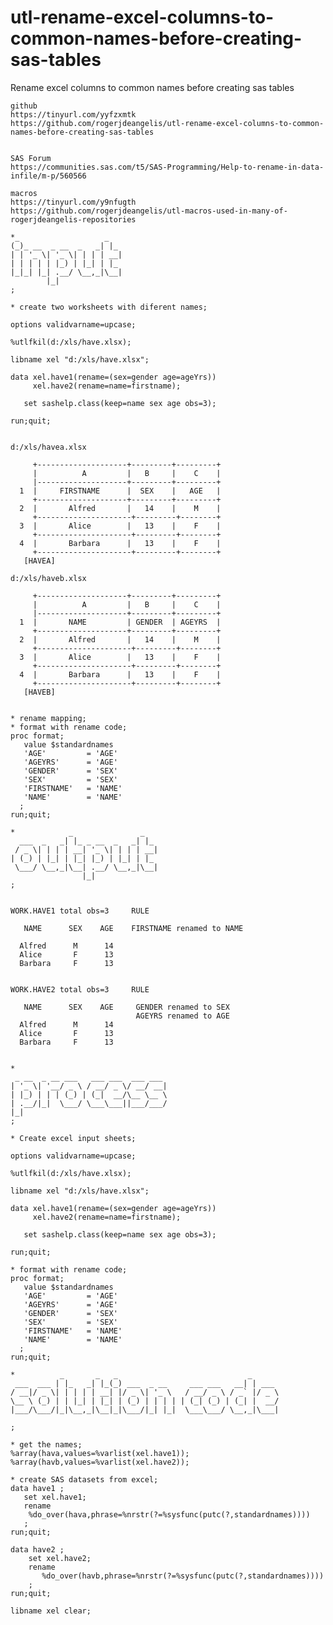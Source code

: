 # utl-rename-excel-columns-to-common-names-before-creating-sas-tables
Rename excel columns to common names before creating sas tables
    

    github
    https://tinyurl.com/yyfzxmtk
    https://github.com/rogerjdeangelis/utl-rename-excel-columns-to-common-names-before-creating-sas-tables


    SAS Forum
    https://communities.sas.com/t5/SAS-Programming/Help-to-rename-in-data-infile/m-p/560566

    macros
    https://tinyurl.com/y9nfugth
    https://github.com/rogerjdeangelis/utl-macros-used-in-many-of-rogerjdeangelis-repositories

    *_                   _
    (_)_ __  _ __  _   _| |_
    | | '_ \| '_ \| | | | __|
    | | | | | |_) | |_| | |_
    |_|_| |_| .__/ \__,_|\__|
            |_|
    ;

    * create two worksheets with diferent names;

    options validvarname=upcase;

    %utlfkil(d:/xls/have.xlsx);

    libname xel "d:/xls/have.xlsx";

    data xel.have1(rename=(sex=gender age=ageYrs))
         xel.have2(rename=name=firstname);

       set sashelp.class(keep=name sex age obs=3);

    run;quit;


    d:/xls/havea.xlsx

         +--------------------+---------+---------+
         |          A         |   B     |    C    |
         |--------------------+---------+---------+
      1  |     FIRSTNAME      |  SEX    |   AGE   |
         +--------------------+---------+---------+
      2  |       Alfred       |   14    |    M    |
         +---------------------+---------+--------+
      3  |       Alice        |   13    |    F    |
         +---------------------+---------+--------+
      4  |       Barbara      |   13    |    F    |
         +---------------------+---------+--------+
       [HAVEA]

    d:/xls/haveb.xlsx

         +--------------------+---------+---------+
         |          A         |   B     |    C    |
         |--------------------+---------+---------+
      1  |       NAME         | GENDER  | AGEYRS  |
         +--------------------+---------+---------+
      2  |       Alfred       |   14    |    M    |
         +---------------------+---------+--------+
      3  |       Alice        |   13    |    F    |
         +---------------------+---------+--------+
      4  |       Barbara      |   13    |    F    |
         +---------------------+---------+--------+
       [HAVEB]


    * rename mapping;
    * format with rename code;
    proc format;
       value $standardnames
       'AGE'         = 'AGE'
       'AGEYRS'      = 'AGE'
       'GENDER'      = 'SEX'
       'SEX'         = 'SEX'
       'FIRSTNAME'   = 'NAME'
       'NAME'        = 'NAME'
      ;
    run;quit;

    *            _               _
      ___  _   _| |_ _ __  _   _| |_
     / _ \| | | | __| '_ \| | | | __|
    | (_) | |_| | |_| |_) | |_| | |_
     \___/ \__,_|\__| .__/ \__,_|\__|
                    |_|
    ;


    WORK.HAVE1 total obs=3     RULE

       NAME      SEX    AGE    FIRSTNAME renamed to NAME

      Alfred      M      14
      Alice       F      13
      Barbara     F      13


    WORK.HAVE2 total obs=3     RULE

       NAME      SEX    AGE     GENDER renamed to SEX
                                AGEYRS renamed to AGE
      Alfred      M      14
      Alice       F      13
      Barbara     F      13


    *
     _ __  _ __ ___   ___ ___  ___ ___
    | '_ \| '__/ _ \ / __/ _ \/ __/ __|
    | |_) | | | (_) | (_|  __/\__ \__ \
    | .__/|_|  \___/ \___\___||___/___/
    |_|
    ;

    * Create excel input sheets;

    options validvarname=upcase;

    %utlfkil(d:/xls/have.xlsx);

    libname xel "d:/xls/have.xlsx";

    data xel.have1(rename=(sex=gender age=ageYrs))
         xel.have2(rename=name=firstname);

       set sashelp.class(keep=name sex age obs=3);

    run;quit;

    * format with rename code;
    proc format;
       value $standardnames
       'AGE'         = 'AGE'
       'AGEYRS'      = 'AGE'
       'GENDER'      = 'SEX'
       'SEX'         = 'SEX'
       'FIRSTNAME'   = 'NAME'
       'NAME'        = 'NAME'
      ;
    run;quit;

    *          _       _   _                             _
     ___  ___ | |_   _| |_(_) ___  _ __     ___ ___   __| | ___
    / __|/ _ \| | | | | __| |/ _ \| '_ \   / __/ _ \ / _` |/ _ \
    \__ \ (_) | | |_| | |_| | (_) | | | | | (_| (_) | (_| |  __/
    |___/\___/|_|\__,_|\__|_|\___/|_| |_|  \___\___/ \__,_|\___|

    ;

    * get the names;
    %array(hava,values=%varlist(xel.have1));
    %array(havb,values=%varlist(xel.have2));

    * create SAS datasets from excel;
    data have1 ;
       set xel.have1;
       rename
        %do_over(hava,phrase=%nrstr(?=%sysfunc(putc(?,standardnames))))
       ;
    run;quit;

    data have2 ;
        set xel.have2;
        rename
           %do_over(havb,phrase=%nrstr(?=%sysfunc(putc(?,standardnames))))
        ;
    run;quit;

    libname xel clear;



